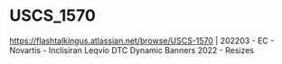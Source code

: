 # USCS_1570
https://flashtalkingus.atlassian.net/browse/USCS-1570 | 202203 - EC - Novartis - Inclisiran Leqvio DTC Dynamic Banners 2022 - Resizes
